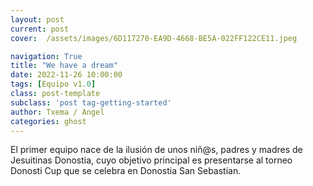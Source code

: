 ```yaml
---
layout: post
current: post
cover:  /assets/images/6D117270-EA9D-4668-BE5A-022FF122CE11.jpeg

navigation: True
title: "We have a dream"
date: 2022-11-26 10:00:00
tags: [Equipo v1.0]
class: post-template
subclass: 'post tag-getting-started'
author: Txema / Angel
categories: ghost
---
```


El primer equipo nace de la ilusión de unos niñ@s, padres y madres de Jesuitinas Donostia, cuyo objetivo principal es presentarse al torneo Donosti Cup que se celebra en Donostia San Sebastian.
